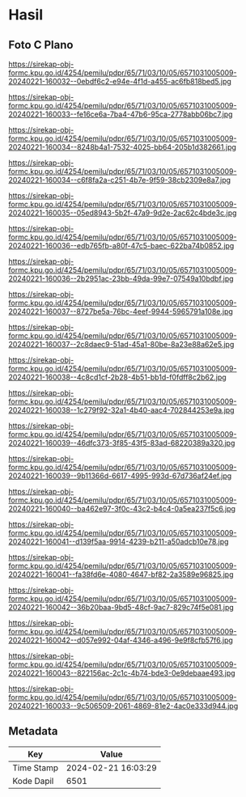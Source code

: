 # Hasil

## Foto C Plano

https://sirekap-obj-formc.kpu.go.id/4254/pemilu/pdpr/65/71/03/10/05/6571031005009-20240221-160032--0ebdf6c2-e94e-4f1d-a455-ac6fb818bed5.jpg

https://sirekap-obj-formc.kpu.go.id/4254/pemilu/pdpr/65/71/03/10/05/6571031005009-20240221-160033--fe16ce6a-7ba4-47b6-95ca-2778abb06bc7.jpg

https://sirekap-obj-formc.kpu.go.id/4254/pemilu/pdpr/65/71/03/10/05/6571031005009-20240221-160034--8248b4a1-7532-4025-bb64-205b1d382661.jpg

https://sirekap-obj-formc.kpu.go.id/4254/pemilu/pdpr/65/71/03/10/05/6571031005009-20240221-160034--c6f8fa2a-c251-4b7e-9f59-38cb2309e8a7.jpg

https://sirekap-obj-formc.kpu.go.id/4254/pemilu/pdpr/65/71/03/10/05/6571031005009-20240221-160035--05ed8943-5b2f-47a9-9d2e-2ac62c4bde3c.jpg

https://sirekap-obj-formc.kpu.go.id/4254/pemilu/pdpr/65/71/03/10/05/6571031005009-20240221-160036--edb765fb-a80f-47c5-baec-622ba74b0852.jpg

https://sirekap-obj-formc.kpu.go.id/4254/pemilu/pdpr/65/71/03/10/05/6571031005009-20240221-160036--2b2951ac-23bb-49da-99e7-07549a10bdbf.jpg

https://sirekap-obj-formc.kpu.go.id/4254/pemilu/pdpr/65/71/03/10/05/6571031005009-20240221-160037--8727be5a-76bc-4eef-9944-5965791a108e.jpg

https://sirekap-obj-formc.kpu.go.id/4254/pemilu/pdpr/65/71/03/10/05/6571031005009-20240221-160037--2c8daec9-51ad-45a1-80be-8a23e88a62e5.jpg

https://sirekap-obj-formc.kpu.go.id/4254/pemilu/pdpr/65/71/03/10/05/6571031005009-20240221-160038--4c8cd1cf-2b28-4b51-bb1d-f0fdff8c2b62.jpg

https://sirekap-obj-formc.kpu.go.id/4254/pemilu/pdpr/65/71/03/10/05/6571031005009-20240221-160038--1c279f92-32a1-4b40-aac4-702844253e9a.jpg

https://sirekap-obj-formc.kpu.go.id/4254/pemilu/pdpr/65/71/03/10/05/6571031005009-20240221-160039--46dfc373-3f85-43f5-83ad-68220389a320.jpg

https://sirekap-obj-formc.kpu.go.id/4254/pemilu/pdpr/65/71/03/10/05/6571031005009-20240221-160039--9b11366d-6617-4995-993d-67d736af24ef.jpg

https://sirekap-obj-formc.kpu.go.id/4254/pemilu/pdpr/65/71/03/10/05/6571031005009-20240221-160040--ba462e97-3f0c-43c2-b4c4-0a5ea237f5c6.jpg

https://sirekap-obj-formc.kpu.go.id/4254/pemilu/pdpr/65/71/03/10/05/6571031005009-20240221-160041--d139f5aa-9914-4239-b211-a50adcb10e78.jpg

https://sirekap-obj-formc.kpu.go.id/4254/pemilu/pdpr/65/71/03/10/05/6571031005009-20240221-160041--fa38fd6e-4080-4647-bf82-2a3589e96825.jpg

https://sirekap-obj-formc.kpu.go.id/4254/pemilu/pdpr/65/71/03/10/05/6571031005009-20240221-160042--36b20baa-9bd5-48cf-9ac7-829c74f5e081.jpg

https://sirekap-obj-formc.kpu.go.id/4254/pemilu/pdpr/65/71/03/10/05/6571031005009-20240221-160042--d057e992-04af-4346-a496-9e9f8cfb57f6.jpg

https://sirekap-obj-formc.kpu.go.id/4254/pemilu/pdpr/65/71/03/10/05/6571031005009-20240221-160043--822156ac-2c1c-4b74-bde3-0e9debaae493.jpg

https://sirekap-obj-formc.kpu.go.id/4254/pemilu/pdpr/65/71/03/10/05/6571031005009-20240221-160033--9c506509-2061-4869-81e2-4ac0e333d944.jpg


## Metadata

| Key        | Value               |
| ---------- | ------------------- |
| Time Stamp | 2024-02-21 16:03:29 |
| Kode Dapil | 6501                |



